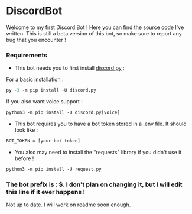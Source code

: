 # DiscordBot

Welcome to my first Discord Bot ! Here you can find the source code I've written. This is still a beta version of this bot, so make sure to report any bug that you encounter !


### Requirements

- This bot needs you to first install [discord.py](https://pypi.org/project/discord.py/) :

For a basic installation :

```ps
py -3 -m pip install -U discord.py
```
If you also want voice support : 

```ps
python3 -m pip install -U discord.py[voice]
```

- This bot requires you to have a bot token stored in a .env file. It should look like :

```txt
BOT_TOKEN = [your bot token]
```

- You also may need to install the "requests" library if you didn't use it before !

```ps
python3 -m pip install -U request.py
```

### **The bot prefix is : $. I don't plan on changing it, but I will edit this line if it ever happens !**




Not up to date. I will work on readme soon enough.
